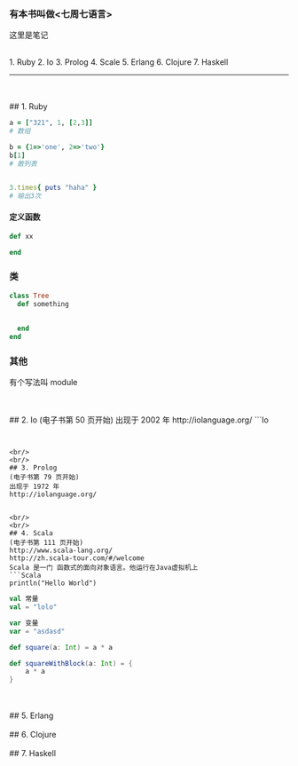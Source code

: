 ### 有本书叫做<七周七语言>  
这里是笔记  


<br/>
1. Ruby  
2. Io  
3. Prolog  
4. Scale  
5. Erlang  
6. Clojure  
7. Haskell  




---


<br/>
<br/>
## 1. Ruby  

```Ruby
a = ["321", 1, [2,3]]
# 数组

b = {1=>'one', 2=>'two'}
b[1]
# 散列表


3.times{ puts "haha" }
# 输出3次

```



#### 定义函数
```Ruby
def xx

end

```


### 类
```Ruby
class Tree
  def something
  
  
  end
end

```

### 其他
有个写法叫 module 






<br/>
<br/>
## 2. Io
(电子书第 50 页开始)  
出现于 2002 年  
http://iolanguage.org/  
```Io


```


<br/>
<br/>
## 3. Prolog  
(电子书第 79 页开始)  
出现于 1972 年  
http://iolanguage.org/  


<br/>
<br/>
## 4. Scala  
(电子书第 111 页开始)  
http://www.scala-lang.org/  
http://zh.scala-tour.com/#/welcome  
Scala 是一门 函数式的面向对象语言。他运行在Java虚拟机上  
```Scala
println("Hello World")
```

```Scala
val 常量
val = "lolo"

var 变量
var = "asdasd"

```

```Scala
def square(a: Int) = a * a

def squareWithBlock(a: Int) = {
    a * a
}
```




<br/>
<br/>
## 5. Erlang  




<br/>
<br/>
## 6. Clojure  



<br/>
<br/>
## 7. Haskell  































